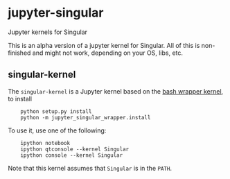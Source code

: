 # jupyter-singular
Jupyter kernels for Singular 

This is an alpha version of a jupyter kernel for Singular. All of this is non-finished and might not work,
depending on your OS, libs, etc.

## singular-kernel

The `singular-kernel` is a Jupyter kernel based on the [bash wrapper kernel](https://github.com/takluyver/bash_kernel),
to install

```shell
    python setup.py install
    python -m jupyter_singular_wrapper.install
```

To use it, use one of the following:

```shell
    ipython notebook
    ipython qtconsole --kernel Singular
    ipython console --kernel Singular
```

Note that this kernel assumes that `Singular` is in the `PATH`.
